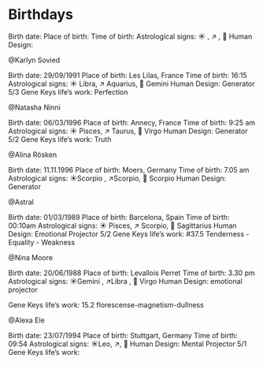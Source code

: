 # Birthdays

Birth date:
Place of birth: 
Time of birth:
Astrological signs: ☀️ , ↗️ , 🌙 
Human Design:

@Karlyn Sovied 

Birth date: 29/09/1991
Place of birth: Les Lilas, France
Time of birth: 16:15
Astrological signs: ☀️ Libra, ↗️ Aquarius, 🌙 Gemini
Human Design: Generator 5/3
Gene Keys life’s work: Perfection

@Natasha Ninni 

Birth date: 06/03/1996
Place of birth: Annecy, France
Time of birth: 9:25 am
Astrological signs: ☀️ Pisces, ↗️ Taurus, 🌙 Virgo
Human Design: Generator 5/2
Gene Keys life’s work: Truth

@Alina Rösken

Birth date: 11.11.1996
Place of birth: Moers, Germany
Time of birth: 7.05 am 
Astrological signs: ☀️Scorpio , ↗️Scorpio, 🌙 Scorpio 
Human Design: Generator

@Astral 

Birth date: 01/03/1989
Place of birth: Barcelona, Spain
Time of birth: 00:10am
Astrological signs: ☀️ Pisces, ↗️ Scorpio, 🌙 Sagittarius
Human Design: Emotional Projector 5/2
Gene Keys life’s work: #37.5 Tenderness - Equality - Weakness

@Nina Moore 

Birth date: 20/06/1988
Place of birth: Levallois Perret 
Time of birth: 3.30 pm 
Astrological signs: ☀️Gemini  , ↗️Libra  , 🌙 Virgo 
Human Design: emotional projector

Gene Keys life’s work: 15.2  florescense-magnetism-dullness  

@Alexa Ele 

Birth date: 23/07/1994
Place of birth: Stuttgart, Germany 
Time of birth: 09:54
Astrological signs: ☀️Leo, ↗️, 🌙
Human Design: Mental Projector 5/1
Gene Keys life’s work: